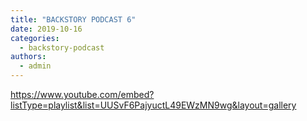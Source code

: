 ```yaml
---
title: "BACKSTORY PODCAST 6"
date: 2019-10-16
categories: 
  - backstory-podcast
authors: 
  - admin
---
```


https://www.youtube.com/embed?listType=playlist&list=UUSvF6PajyuctL49EWzMN9wg&layout=gallery
